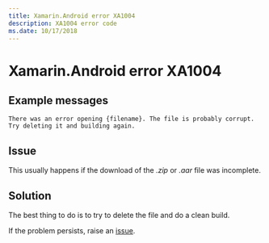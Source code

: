 ```yaml
---
title: Xamarin.Android error XA1004
description: XA1004 error code
ms.date: 10/17/2018
---
```

# Xamarin.Android error XA1004

## Example messages

```
There was an error opening {filename}. The file is probably corrupt.
Try deleting it and building again.
```

## Issue

This usually happens if the download of the *.zip* or *.aar* file was incomplete.

## Solution

The best thing to do is to try to delete the file and do a clean build.

If the problem persists, raise an [issue](https://github.com/xamarin/xamarin-android/issues/new).